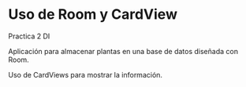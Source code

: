 # Uso de Room y CardView
Practica 2 DI

Aplicación para almacenar plantas en una base de datos diseñada con Room.

Uso de CardViews para mostrar la información.

